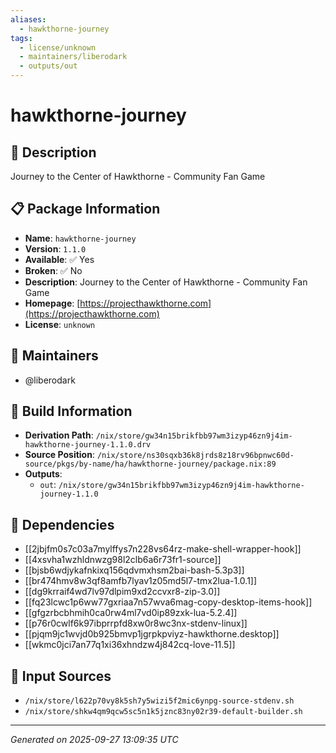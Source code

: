 ```yaml
---
aliases:
  - hawkthorne-journey
tags:
  - license/unknown
  - maintainers/liberodark
  - outputs/out
---
```


# hawkthorne-journey

## 📝 Description

Journey to the Center of Hawkthorne - Community Fan Game

## 📋 Package Information

- **Name**: `hawkthorne-journey`
- **Version**: `1.1.0`
- **Available**: ✅ Yes
- **Broken**: ✅ No
- **Description**: Journey to the Center of Hawkthorne - Community Fan Game
- **Homepage**: [https://projecthawkthorne.com](https://projecthawkthorne.com)
- **License**: `unknown`
## 👥 Maintainers

- @liberodark


## 🔧 Build Information

- **Derivation Path**: `/nix/store/gw34n15brikfbb97wm3izyp46zn9j4im-hawkthorne-journey-1.1.0.drv`
- **Source Position**: `/nix/store/ns30sqxb36k8jrds8z18rv96bpnwc60d-source/pkgs/by-name/ha/hawkthorne-journey/package.nix:89`
- **Outputs**:
  - `out`:  `/nix/store/gw34n15brikfbb97wm3izyp46zn9j4im-hawkthorne-journey-1.1.0`

## 🔗 Dependencies

- [[2jbjfm0s7c03a7mylffys7n228vs64rz-make-shell-wrapper-hook]]
- [[4xsvha1wzhldnwzg98l2clb6a6r73fr1-source]]
- [[bjsb6wdjykafnkixq156qdvmxhsm2bai-bash-5.3p3]]
- [[br474hmv8w3qf8amfb7lyav1z05md5l7-tmx2lua-1.0.1]]
- [[dg9krraif4wd7lv97dlpim9xd2ccvxr8-zip-3.0]]
- [[fq23lcwc1p6ww77gxriaa7n57wva6mag-copy-desktop-items-hook]]
- [[gfgzrbcbhmih0ca0rw4ml7vd0ip89zxk-lua-5.2.4]]
- [[p76r0cwlf6k97ibprrpfd8xw0r8wc3nx-stdenv-linux]]
- [[pjqm9jc1wvjd0b925bmvp1jgrpkpviyz-hawkthorne.desktop]]
- [[wkmc0jci7an77q1xi36xhndzw4j842cq-love-11.5]]

## 📁 Input Sources

- `/nix/store/l622p70vy8k5sh7y5wizi5f2mic6ynpg-source-stdenv.sh`
- `/nix/store/shkw4qm9qcw5sc5n1k5jznc83ny02r39-default-builder.sh`

---
*Generated on 2025-09-27 13:09:35 UTC*
